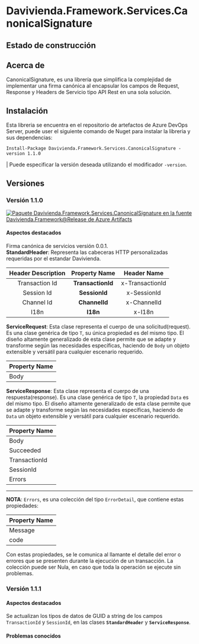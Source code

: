 # Davivienda.Framework.Services.CanonicalSignature

## Estado de construcción

## Acerca de
CanonicalSignature, es una librería que simplifica la complejidad de implementar una firma canónica al encapsular los campos de Request, Response y Headers de Servicio tipo API Rest en una sola solución.

## Instalación
Esta libreria se encuentra en el repositorio de artefactos de Azure DevOps Server, puede user el siguiente comando de Nuget para instalar la libreria y sus dependencias:  
````
Install-Package Davivienda.Framework.Services.CanonicalSignature -version 1.1.0
````

| Puede especificar la versión deseada utilizando el modificador `-version`.

## Versiones
### Versión 1.1.0
[![Paquete Davivienda.Framework.Services.CanonicalSignature en la fuente Davivienda.Framework@Release de Azure Artifacts](https://crsjce010223vm/tfs/TI_SourceCode/_apis/public/Packaging/Feeds/5d423925-fde5-4b79-997d-a37c6bc8e93a@9991c2e4-9410-48d1-b2a7-e737efdda19a/Packages/a8028101-7fdb-4eb2-b2ce-7cc622ff7cd0/Badge)](https://crsjce010223vm/tfs/TI_SourceCode/Sinpe.PMB/_packaging?_a=package&feed=5d423925-fde5-4b79-997d-a37c6bc8e93a%409991c2e4-9410-48d1-b2a7-e737efdda19a&package=a8028101-7fdb-4eb2-b2ce-7cc622ff7cd0&preferRelease=true)

#### Aspectos destacados
Firma canónica de servicios versión 0.0.1.  
**StandardHeader**: Representa las cabeceras HTTP personalizadas requeridas por el estandar Davivienda.

| Header Description| Property Name    | Header Name      |
|:----------------: |:----------------:| :---------------:|
| Transaction Id    | **TransactionId**| x-TransactionId  |
| Session Id        | **SessionId**    | x-SessionId      |
| Channel Id        | **ChannelId**    | x-ChannelId      |
| I18n              | **I18n**         | x-I18n           |  

**ServiceRequest**: Esta clase representa el cuerpo de una solicitud(request). Es una clase genérica de tipo `T`, su única propiedad es del mismo tipo. El diseño altamente generalizado de esta clase permite que se adapte y transforme según las necesidades específicas, haciendo de `Body` un objeto extensible y versátil para cualquier escenario requerido.  

| Property Name |
|:-------------|
| Body|

**ServiceResponse**: Esta clase representa el cuerpo de una respuesta(response). Es una clase genérica de tipo `T`, la propiedad `Data` es del mismo tipo. El diseño altamente generalizado de esta clase permite que se adapte y transforme según las necesidades específicas, haciendo de `Data` un objeto extensible y versátil para cualquier escenario requerido.  

| Property Name |
|:-------------|
| Body|
| Succeeded|
| TransactionId|
| SessionId|
| Errors|

---

**NOTA**: `Errors`, es una colección del tipo `ErrorDetail`, que contiene estas propiedades:  

| Property Name |
|:-------------|
| Message|
| code|

Con estas propiedades, se le comunica al llamante el detalle del error o errores que se presenten durante la ejecución de un transacción.  La colección puede ser Nula, en caso que toda la operación se ejecute sin problemas. 


### Versión 1.1.1
#### Aspectos destacados
Se actualizan los tipos de datos de GUID a string de los campos `TransactionId` y `SessionId`, en las clases **`StandardHeader`** y **`ServiceResponse`**.


#### Problemas conocidos